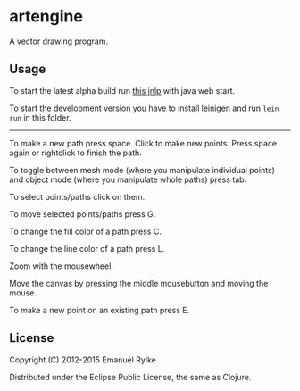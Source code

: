 # artengine

A vector drawing program.

## Usage

To start the latest alpha build run [this jnlp](http://ema-fox.github.com/artengine/artengine.jnlp) with java web start.

To start the development version you have to install [leinigen](https://github.com/technomancy/leiningen) and run `lein run` in this folder.

---

To make a new path press space. Click to make new points. Press space again or rightclick to finish the path.

To toggle between mesh mode (where you manipulate individual points) and object mode (where you manipulate whole paths) press tab.

To select points/paths click on them.

To move selected points/paths press G.

To change the fill color of a path press C.

To change the line color of a path press L.

Zoom with the mousewheel.

Move the canvas by pressing the middle mousebutton and moving the mouse.

To make a new point on an existing path press E.

## License

Copyright (C) 2012-2015 Emanuel Rylke

Distributed under the Eclipse Public License, the same as Clojure.
